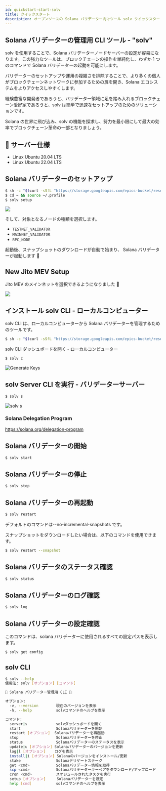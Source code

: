 ```yaml
---
id: quickstart-start-solv
title: クイックスタート
description: オープンソースの Solana バリデーター向けツール solv クイックスタート
---
```


## Solana バリデーターの管理用 CLI ツール - "solv"

solv を使用することで、Solana バリデーターノードサーバーの設定が容易になります。この強力なツールは、ブロックチェーンの操作を単純化し、わずか 1 つのコマンドで Solana バリデーターの起動を可能にします。

バリデーターのセットアップや運用の複雑さを排除することで、より多くの個人がブロックチェーンネットワークに参加するための扉を開き、Solana エコシステムをよりアクセスしやすくします。

経験豊富な開発者であろうと、バリデーター領域に足を踏み入れるブロックチェーン愛好家であろうと、solv は簡単で迅速なセットアップのためのソリューションです。

Solana の世界に飛び込み、solv の機能を探求し、努力を最小限にして最大の効率でブロックチェーン革命の一部となりましょう。

## 📖 サーバー仕様

- Linux Ubuntu 20.04 LTS
- Linux Ubuntu 22.04 LTS

## Solana バリデーターのセットアップ

```bash
$ sh -c "$(curl -sSfL "https://storage.googleapis.com/epics-bucket/resource/solv/v3-/install")"
$ cd ~ && source ~/.profile
$ solv setup
```

![](https://storage.googleapis.com/zenn-user-upload/949db29fc401-20240131.png)

そして、対象となるノードの種類を選択します。

- `TESTNET_VALIDATOR`
- `MAINNET_VALIDATOR`
- `RPC_NODE`

起動後、スナップショットのダウンロードが自動で始まり、
Solana バリデーターが起動します 🎊

## New Jito MEV Setup

Jito MEV のメインネットを選択できるようになりました 🎉

![](https://storage.googleapis.com/epics-bucket/solv/assets/mainnet-select.png)

## インストール solv CLI - ローカルコンピューター

solv CLI は、ローカルコンピューターから Solana バリデーターを管理するためのツールです。

```bash
$ sh -c "$(curl -sSfL "https://storage.googleapis.com/epics-bucket/resource/solv-cli/v3-/install")"
```

solv CLI ダッシュボードを開く - ローカルコンピューター

```bash
$ solv c
```

![Generate Keys](https://storage.googleapis.com/epics-bucket/solv/assets/generate-keys.png)

## solv Server CLI を実行 - バリデーターサーバー

```bash
$ solv s
```

![solv s](https://storage.googleapis.com/epics-bucket/solv/assets/solv-s.png)

### Solana Delegation Program

https://solana.org/delegation-program

## Solana バリデーターの開始

```bash
$ solv start
```

## Solana バリデーターの停止

```bash
$ solv stop
```

## Solana バリデーターの再起動

```bash
$ solv restart
```

デフォルトのコマンドは--no-incremental-snapshots です。

スナップショットをダウンロードしたい場合は、以下のコマンドを使用できます。

```bash
$ solv restart --snapshot
```

## Solana バリデータのステータス確認

```bash
$ solv status
```

## Solana バリデーターのログ確認

```bash
$ solv log
```

## Solana バリデーターの設定確認

このコマンドは、solana バリデーターに使用されるすべての設定パスを表示します。

```bash
$ solv get config
```

## solv CLI

```bash
$ solv --help
使用法: solv [オプション] [コマンド]

💎 Solana バリデーター管理用 CLI 💎

オプション:
  -v, --version        現在のバージョンを表示
  -h, --help           solvコマンドのヘルプを表示

コマンド:
  server|s             solvダッシュボードを開く
  start                Solanaバリデーターを開始
  restart [オプション]  Solanaバリデーターを再起動
  stop                 Solanaバリデーターを停止
  status               Solanaバリデーターのステータスを表示
  update|u [オプション] Solanaバリデーターのバージョンを更新
  log|l [オプション]    ログを表示
  install|i [オプション] Solanaのバージョンをインストール/更新
  stake                Solanaデリゲートステーク
  get <cmd>            Solanaバリデーター情報を取得
  scp <cmd>            Solanaバリデーターキーペアをダウンロード/アップロード
  cron <cmd>           スケジュールされたタスクを実行
  setup [オプション]     Solanaバリデーターを設定
  help [cmd]           solvコマンドのヘルプを表示
```
